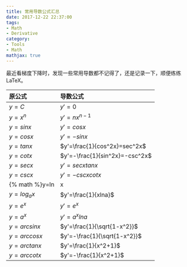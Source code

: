 ```yaml
---
title: 常用导数公式汇总
date: 2017-12-22 22:37:00
tags:
- Math
- Derivative
category:
- Tools
- Math
mathjax: true
---
```


最近看梯度下降时，发现一些常用导数都不记得了，还是记录一下，顺便练练LaTeX。

<!-- more -->

|原公式|导数公式|
|:---|:---|
|$y = C$|$y' = 0$|
|$y=x^n$|$y'=nx^{n-1}$|
|$y=sinx$|$y'=cosx$|
|$y=cosx$|$y'=-sinx$|
|$y=tanx$|$y'=\frac{1}{cos^2x}=sec^2x$|
|$y=cotx$|$y'=-\frac{1}{sin^2x}=-csc^2x$|
|$y=secx$|$y'=secxtanx$|
|$y=cscx$|$y'=-cscxcotx$|
|{% math %}y=ln|x|{% endmath %}|$y'=\frac{1}{x}$|
|$y=log_ax$|$y'=\frac{1}{xlna}$|
|$y=e^x$|$y'=e^x$|
|$y=a^x$|$y'=a^xlna$|
|$y=arcsinx$|$y'=\frac{1}{\sqrt{1-x^2}}$|
|$y=arccosx$|$y'=-\frac{1}{\sqrt{1-x^2}}$|
|$y=arctanx$|$y'=\frac{1}{x^2+1}$|
|$y=arccotx$|$y'=-\frac{1}{x^2+1}$|
